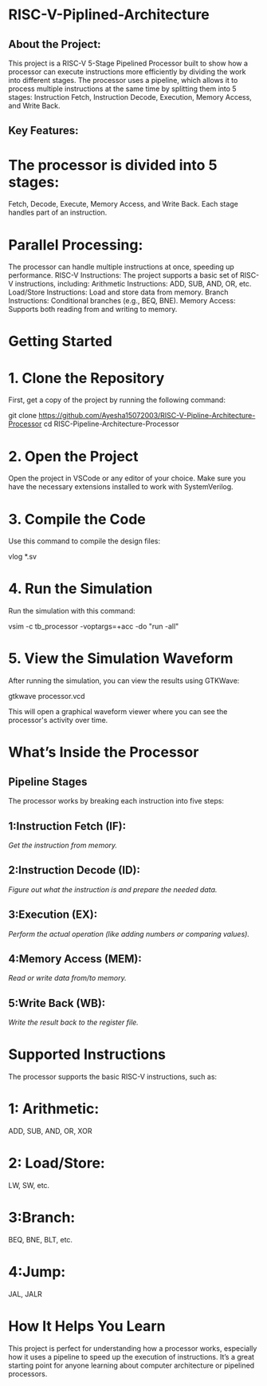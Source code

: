 # RISC-V-Piplined-Architecture

## About the Project:
This project is a RISC-V 5-Stage Pipelined Processor built to show how a processor can execute instructions more efficiently by dividing the work into different stages. The processor uses a pipeline, which allows it to process multiple instructions at the same time by splitting them into 5 stages: Instruction Fetch, Instruction Decode, Execution, Memory Access, and Write Back.

## Key Features:
# The processor is divided into 5 stages:
Fetch, Decode, Execute, Memory Access, and Write Back. Each stage handles part of an instruction.
# Parallel Processing:  
The processor can handle multiple instructions at once, speeding up performance.
RISC-V Instructions: The project supports a basic set of RISC-V instructions, including:
Arithmetic Instructions: ADD, SUB, AND, OR, etc.
Load/Store Instructions: Load and store data from memory.
Branch Instructions: Conditional branches (e.g., BEQ, BNE).
Memory Access: Supports both reading from and writing to memory.
# Getting Started
# 1. Clone the Repository
First, get a copy of the project by running the following command:

git clone https://github.com/Ayesha15072003/RISC-V-Pipline-Architecture-Processor
cd RISC-Pipeline-Architecture-Processor
# 2. Open the Project
Open the project in VSCode or any editor of your choice. Make sure you have the necessary extensions installed to work with SystemVerilog.

# 3. Compile the Code
Use this command to compile the design files:

vlog *.sv
# 4. Run the Simulation
Run the simulation with this command:

vsim -c tb_processor -voptargs=+acc -do "run -all"
# 5. View the Simulation Waveform
After running the simulation, you can view the results using GTKWave:

gtkwave processor.vcd

This will open a graphical waveform viewer where you can see the processor's activity over time.

# What’s Inside the Processor
## Pipeline Stages
The processor works by breaking each instruction into five steps:

## 1:Instruction Fetch (IF):  
*Get the instruction from memory.*
## 2:Instruction Decode (ID): 
*Figure out what the instruction is and prepare the needed data.*
## 3:Execution (EX):
*Perform the actual operation (like adding numbers or comparing values).*
## 4:Memory Access (MEM):
*Read or write data from/to memory.*
## 5:Write Back (WB):
*Write the result back to the register file.*
# Supported Instructions
The processor supports the basic RISC-V instructions, such as:

# 1: Arithmetic: 
ADD, SUB, AND, OR, XOR
# 2: Load/Store: 
LW, SW, etc.
# 3:Branch: 
BEQ, BNE, BLT, etc.
# 4:Jump: 
JAL, JALR
# How It Helps You Learn
This project is perfect for understanding how a processor works, especially how it uses a pipeline to speed up the execution of instructions. It’s a great starting point for anyone learning about computer architecture or pipelined processors.
